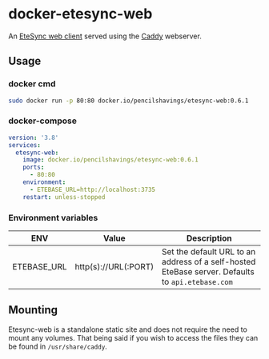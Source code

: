 # docker-etesync-web
An [EteSync web client](https://github.com/etesync/etesync-web) served using the [Caddy](https://hub.docker.com/_/caddy) webserver.


## Usage
### docker cmd
```bash
sudo docker run -p 80:80 docker.io/pencilshavings/etesync-web:0.6.1
```
### docker-compose
```yaml
version: '3.8'
services:
  etesync-web:
    image: docker.io/pencilshavings/etesync-web:0.6.1
    ports:
      - 80:80
    environment:
      - ETEBASE_URL=http://localhost:3735
    restart: unless-stopped
```

### Environment variables

| ENV | Value | Description |
| --- | ----- |----------- |
| ETEBASE_URL | http(s)://URL(:PORT) | Set the default URL to an address of a self-hosted EteBase server. Defaults to `api.etebase.com` |

## Mounting
Etesync-web is a standalone static site and does not require the need to mount any volumes.
That being said if you wish to access the files they can be found in `/usr/share/caddy`.

